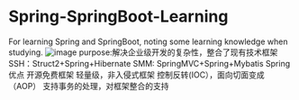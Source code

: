 # Spring-SpringBoot-Learning
For learning Spring and SpringBoot, noting some learning knowledge when studying.
![image](https://user-images.githubusercontent.com/31075939/134315227-ad7572e7-20c9-49f4-9b17-4ff2928c85d9.png)
purpose:解决企业级开发的复杂性，整合了现有技术框架
SSH：Struct2+Spring+Hibernate
SMM: SpringMVC+Spring+Mybatis
Spring 优点
    开源免费框架
    轻量级，非入侵式框架
    控制反转(IOC），面向切面变成（AOP）
    支持事务的处理，对框架整合的支持
